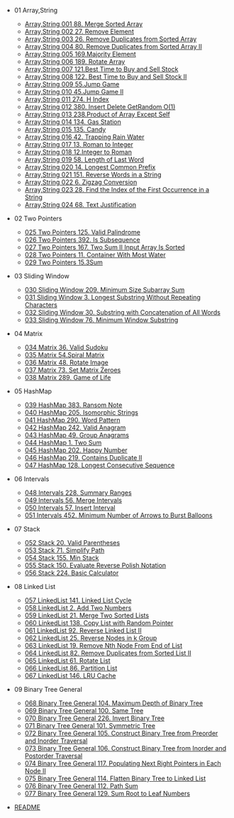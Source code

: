 
- 01 Array,String
  - [Array,String 001 88. Merge Sorted Array](01_Array,String/Array,String_001_88._Merge_Sorted_Array.md)
  - [Array,String 002 27. Remove Element](01_Array,String/Array,String_002_27._Remove_Element.md)
  - [Array,String 003 26. Remove Duplicates from Sorted Array](01_Array,String/Array,String_003_26._Remove_Duplicates_from_Sorted_Array.md)
  - [Array,String 004 80. Remove Duplicates from Sorted Array II](01_Array,String/Array,String_004_80._Remove_Duplicates_from_Sorted_Array_II.md)
  - [Array,String 005 169.Majority Element](01_Array,String/Array,String_005_169.Majority_Element.md)
  - [Array,String 006 189. Rotate Array](01_Array,String/Array,String_006_189._Rotate_Array.md)
  - [Array,String 007 121.Best Time to Buy and Sell Stock](01_Array,String/Array,String_007_121.Best_Time_to_Buy_and_Sell_Stock.md)
  - [Array,String 008 122. Best Time to Buy and Sell Stock II](01_Array,String/Array,String_008_122._Best_Time_to_Buy_and_Sell_Stock_II.md)
  - [Array,String 009 55.Jump Game](01_Array,String/Array,String_009_55.Jump_Game.md)
  - [Array,String 010 45.Jump Game II](01_Array,String/Array,String_010_45.Jump_Game_II.md)
  - [Array,String 011 274. H Index](01_Array,String/Array,String_011_274._H-Index.md)
  - [Array,String 012 380. Insert Delete GetRandom O(1)](01_Array,String/Array,String_012_380._Insert_Delete_GetRandom_O(1).md)
  - [Array,String 013 238.Product of Array Except Self](01_Array,String/Array,String_013_238.Product_of_Array_Except_Self.md)
  - [Array,String 014 134. Gas Station](01_Array,String/Array,String_014_134._Gas_Station.md)
  - [Array,String 015 135. Candy](01_Array,String/Array,String_015_135._Candy.md)
  - [Array,String 016 42. Trapping Rain Water](01_Array,String/Array,String_016_42._Trapping_Rain_Water.md)
  - [Array,String 017 13. Roman to Integer](01_Array,String/Array,String_017_13._Roman_to_Integer.md)
  - [Array,String 018 12.Integer to Roman](01_Array,String/Array,String_018_12.Integer_to_Roman.md)
  - [Array,String 019 58. Length of Last Word](01_Array,String/Array,String_019_58._Length_of_Last_Word.md)
  - [Array,String 020 14. Longest Common Prefix](01_Array,String/Array,String_020_14._Longest_Common_Prefix.md)
  - [Array,String 021 151. Reverse Words in a String](01_Array,String/Array,String_021_151._Reverse_Words_in_a_String.md)
  - [Array,String 022 6. Zigzag Conversion](01_Array,String/Array,String_022_6._Zigzag_Conversion.md)
  - [Array,String 023 28. Find the Index of the First Occurrence in a String](01_Array,String/Array,String_023_28._Find_the_Index_of_the_First_Occurrence_in_a_String.md)
  - [Array,String 024 68. Text Justification](01_Array,String/Array,String_024_68._Text_Justification.md)

- 02 Two Pointers
  - [025 Two Pointers 125. Valid Palindrome](02_Two_Pointers/025_Two_Pointers_125._Valid_Palindrome.md)
  - [026 Two Pointers 392. Is Subsequence](02_Two_Pointers/026_Two_Pointers_392._Is_Subsequence.md)
  - [027 Two Pointers 167. Two Sum II   Input Array Is Sorted](02_Two_Pointers/027_Two_Pointers_167._Two_Sum_II_-_Input_Array_Is_Sorted.md)
  - [028 Two Pointers 11. Container With Most Water](02_Two_Pointers/028_Two_Pointers_11._Container_With_Most_Water.md)
  - [029 Two Pointers 15.3Sum](02_Two_Pointers/029_Two_Pointers_15.3Sum.md)

- 03 Sliding Window
  - [030 Sliding Window 209. Minimum Size Subarray Sum](03_Sliding_Window/030_Sliding_Window_209._Minimum_Size_Subarray_Sum.md)
  - [031 Sliding Window 3. Longest Substring Without Repeating Characters](03_Sliding_Window/031_Sliding_Window_3._Longest_Substring_Without_Repeating_Characters.md)
  - [032 Sliding Window 30. Substring with Concatenation of All Words](03_Sliding_Window/032_Sliding_Window_30._Substring_with_Concatenation_of_All_Words.md)
  - [033 Sliding Window 76. Minimum Window Substring](03_Sliding_Window/033_Sliding_Window_76._Minimum_Window_Substring.md)

- 04 Matrix
  - [034 Matrix 36. Valid Sudoku](04_Matrix/034_Matrix_36._Valid_Sudoku.md)
  - [035 Matrix 54.Spiral Matrix](04_Matrix/035_Matrix_54.Spiral_Matrix.md)
  - [036 Matrix 48. Rotate Image](04_Matrix/036_Matrix_48._Rotate_Image.md)
  - [037 Matrix 73. Set Matrix Zeroes](04_Matrix/037_Matrix_73._Set_Matrix_Zeroes.md)
  - [038 Matrix 289. Game of Life](04_Matrix/038_Matrix_289._Game_of_Life.md)

- 05 HashMap
  - [039 HashMap 383. Ransom Note](05_HashMap/039_HashMap_383._Ransom_Note.md)
  - [040 HashMap 205. Isomorphic Strings](05_HashMap/040_HashMap_205._Isomorphic_Strings.md)
  - [041 HashMap 290. Word Pattern](05_HashMap/041_HashMap_290._Word_Pattern.md)
  - [042 HashMap 242. Valid Anagram](05_HashMap/042_HashMap_242._Valid_Anagram.md)
  - [043 HashMap 49. Group Anagrams](05_HashMap/043_HashMap_49._Group_Anagrams.md)
  - [044 HashMap 1. Two Sum](05_HashMap/044_HashMap_1._Two_Sum.md)
  - [045 HashMap 202. Happy Number](05_HashMap/045_HashMap_202._Happy_Number.md)
  - [046 HashMap 219. Contains Duplicate II](05_HashMap/046_HashMap_219._Contains_Duplicate_II.md)
  - [047 HashMap 128. Longest Consecutive Sequence](05_HashMap/047_HashMap_128._Longest_Consecutive_Sequence.md)

- 06 Intervals
  - [048 Intervals 228. Summary Ranges](06_Intervals/048_Intervals_228._Summary_Ranges.md)
  - [049 Intervals 56. Merge Intervals](06_Intervals/049_Intervals_56._Merge_Intervals.md)
  - [050 Intervals 57. Insert Interval](06_Intervals/050_Intervals_57._Insert_Interval.md)
  - [051 Intervals 452. Minimum Number of Arrows to Burst Balloons](06_Intervals/051_Intervals_452._Minimum_Number_of_Arrows_to_Burst_Balloons.md)

- 07 Stack
  - [052 Stack 20. Valid Parentheses](07_Stack/052_Stack_20._Valid_Parentheses.md)
  - [053 Stack 71. Simplify Path](07_Stack/053_Stack_71._Simplify_Path.md)
  - [054 Stack 155. Min Stack](07_Stack/054_Stack_155._Min_Stack.md)
  - [055 Stack 150. Evaluate Reverse Polish Notation](07_Stack/055_Stack_150._Evaluate_Reverse_Polish_Notation.md)
  - [056 Stack 224. Basic Calculator](07_Stack/056_Stack_224._Basic_Calculator.md)

- 08 Linked List
  - [057 LinkedList 141. Linked List Cycle](08_Linked_List/057_LinkedList_141._Linked_List_Cycle.md)
  - [058 LinkedList 2. Add Two Numbers](08_Linked_List/058_LinkedList_2._Add_Two_Numbers.md)
  - [059 LinkedList 21. Merge Two Sorted Lists](08_Linked_List/059_LinkedList_21._Merge_Two_Sorted_Lists.md)
  - [060 LinkedList 138. Copy List with Random Pointer](08_Linked_List/060_LinkedList_138._Copy_List_with_Random_Pointer.md)
  - [061 LinkedList 92. Reverse Linked List II](08_Linked_List/061_LinkedList_92._Reverse_Linked_List_II.md)
  - [062 LinkedList 25. Reverse Nodes in k Group](08_Linked_List/062_LinkedList_25._Reverse_Nodes_in_k-Group.md)
  - [063 LinkedList 19. Remove Nth Node From End of List](08_Linked_List/063_LinkedList_19._Remove_Nth_Node_From_End_of_List.md)
  - [064 LinkedList 82. Remove Duplicates from Sorted List II](08_Linked_List/064_LinkedList_82._Remove_Duplicates_from_Sorted_List_II.md)
  - [065 LinkedList 61. Rotate List](08_Linked_List/065_LinkedList_61._Rotate_List.md)
  - [066 LinkedList 86. Partition List](08_Linked_List/066_LinkedList_86._Partition_List.md)
  - [067 LinkedList 146. LRU Cache](08_Linked_List/067_LinkedList_146._LRU_Cache.md)

- 09 Binary Tree General
  - [068 Binary Tree General 104. Maximum Depth of Binary Tree](09_Binary_Tree_General/068_Binary_Tree_General_104._Maximum_Depth_of_Binary_Tree.md)
  - [069 Binary Tree General 100. Same Tree](09_Binary_Tree_General/069_Binary_Tree_General_100._Same_Tree.md)
  - [070 Binary Tree General 226. Invert Binary Tree](09_Binary_Tree_General/070_Binary_Tree_General_226._Invert_Binary_Tree.md)
  - [071 Binary Tree General 101. Symmetric Tree](09_Binary_Tree_General/071_Binary_Tree_General_101._Symmetric_Tree.md)
  - [072 Binary Tree General 105. Construct Binary Tree from Preorder and Inorder Traversal](09_Binary_Tree_General/072_Binary_Tree_General_105._Construct_Binary_Tree_from_Preorder_and_Inorder_Traversal.md)
  - [073 Binary Tree General 106. Construct Binary Tree from Inorder and Postorder Traversal](09_Binary_Tree_General/073_Binary_Tree_General_106._Construct_Binary_Tree_from_Inorder_and_Postorder_Traversal.md)
  - [074 Binary Tree General 117. Populating Next Right Pointers in Each Node II](09_Binary_Tree_General/074_Binary_Tree_General_117._Populating_Next_Right_Pointers_in_Each_Node_II.md)
  - [075 Binary Tree General 114. Flatten Binary Tree to Linked List](09_Binary_Tree_General/075_Binary_Tree_General_114._Flatten_Binary_Tree_to_Linked_List.md)
  - [076 Binary Tree General 112. Path Sum](09_Binary_Tree_General/076_Binary_Tree_General_112._Path_Sum.md)
  - [077 Binary Tree General 129. Sum Root to Leaf Numbers](09_Binary_Tree_General/077_Binary_Tree_General_129._Sum_Root_to_Leaf_Numbers.md)

- [README](README.md)
